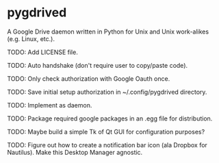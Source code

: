 pygdrived
=========

A Google Drive daemon written in Python for Unix and Unix work-alikes (e.g. Linux, etc.).

TODO: Add LICENSE file.

TODO: Auto handshake (don't require user to copy/paste code).

TODO: Only check authorization with Google Oauth once.

TODO: Save initial setup authorization in ~/.config/pygdrived directory.

TODO: Implement as daemon.

TODO: Package required google packages in an .egg file for distribution.

TODO: Maybe build a simple Tk of Qt GUI for configuration purposes?

TODO: Figure out how to create a notification bar icon (ala Dropbox for Nautilus). Make this Desktop Manager agnostic.


